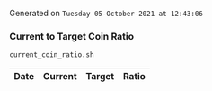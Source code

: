 Generated on `Tuesday 05-October-2021 at 12:43:06`

### Current to Target Coin Ratio
`current_coin_ratio.sh`

Date|Current|Target|Ratio
---|---|---|---
